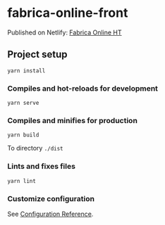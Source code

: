 # fabrica-online-front

Published on Netlify: [Fabrica Online HT](https://fabricaonlineht.netlify.app/)


## Project setup
```
yarn install
```

### Compiles and hot-reloads for development
```
yarn serve
```

### Compiles and minifies for production
```
yarn build
```

To directory `./dist`

### Lints and fixes files
```
yarn lint
```

### Customize configuration
See [Configuration Reference](https://cli.vuejs.org/config/).
